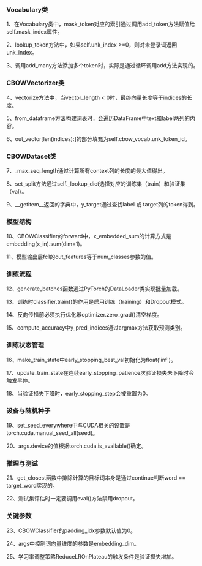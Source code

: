 ### Vocabulary类
1、在Vocabulary类中，mask_token对应的索引通过调用add_token方法赋值给self.mask_index属性。

2、lookup_token方法中，如果self.unk_index >=0，则对未登录词返回unk_index。

3、调用add_many方法添加多个token时，实际是通过循环调用add方法实现的。

### CBOWVectorizer类
4、vectorize方法中，当vector_length < 0时，最终向量长度等于indices的长度。

5、from_dataframe方法构建词表时，会遍历DataFrame中text和label两列的内容。

6、out_vector[len(indices):]的部分填充为self.cbow_vocab.unk_token_id。

### CBOWDataset类
7、_max_seq_length通过计算所有context列的长度的最大值得出。

8、set_split方法通过self._lookup_dict选择对应的训练集（train）和验证集（val）。

9、__getitem__返回的字典中，y_target通过查找label 或 target列的token得到。

### 模型结构
10、CBOWClassifier的forward中，x_embedded_sum的计算方式是embedding(x_in).sum(dim=1)。

11、模型输出层fc1的out_features等于num_classes参数的值。

### 训练流程
12、generate_batches函数通过PyTorch的DataLoader类实现批量加载。

13、训练时classifier.train()的作用是启用训练（training）和Dropout模式。

14、反向传播前必须执行优化器optimizer.zero_grad()清空梯度。

15、compute_accuracy中y_pred_indices通过argmax方法获取预测类别。

### 训练状态管理
16、make_train_state中early_stopping_best_val初始化为float('inf')。

17、update_train_state在连续early_stopping_patience次验证损失未下降时会触发早停。

18、当验证损失下降时，early_stopping_step会被重置为0。

### 设备与随机种子
19、set_seed_everywhere中与CUDA相关的设置是torch.cuda.manual_seed_all(seed)。

20、args.device的值根据torch.cuda.is_available()确定。

### 推理与测试
21、get_closest函数中排除计算的目标词本身是通过continue判断word == target_word实现的。

22、测试集评估时一定要调用eval()方法禁用dropout。

### 关键参数
23、CBOWClassifier的padding_idx参数默认值为0。

24、args中控制词向量维度的参数是embedding_dim。

25、学习率调整策略ReduceLROnPlateau的触发条件是验证损失增加。